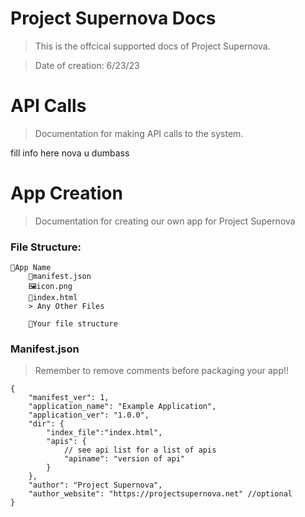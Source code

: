 # Project Supernova Docs

> This is the offcical supported docs of Project Supernova. 

> Date of creation: 6/23/23

# API Calls
> Documentation for making API calls to the system.

fill info here nova u dumbass

# App Creation 
> Documentation for creating our own app for Project Supernova

### File Structure:

    📂App Name
        📄manifest.json
        🖼️icon.png
        📄index.html
        > Any Other Files
    
        📂Your file structure

### Manifest.json
> Remember to remove comments before packaging your app!!

    {
        "manifest_ver": 1,
        "application_name": "Example Application",
        "application_ver": "1.0.0",
        "dir": {
            "index_file":"index.html",
            "apis": {
                // see api list for a list of apis
                "apiname": "version of api"
            }
        },
        "author": "Project Supernova",
        "author_website": "https://projectsupernova.net" //optional
    }  
    
